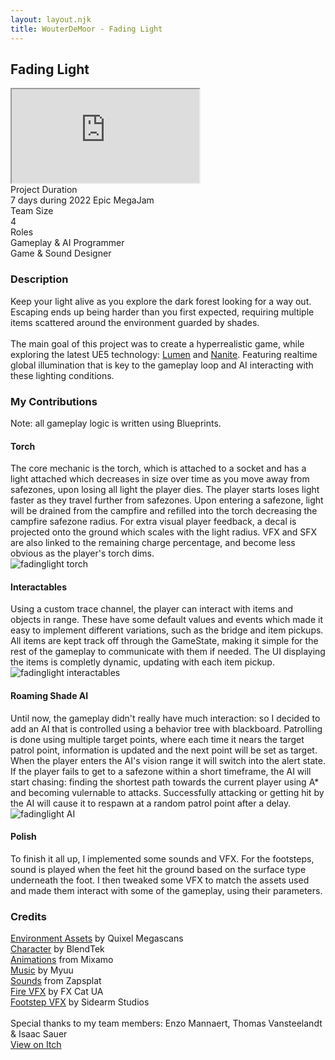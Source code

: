 ```yaml
---
layout: layout.njk
title: WouterDeMoor - Fading Light
---
```


<article class="project-page container">
<h2 class="project-title">Fading Light</h2>
<div class="project-intro">
    <iframe class="project-video"
    title="Fading Light - Gameplay Trailer"
    src="https://www.youtube.com/embed/otfrz9a2En8"
    allow="accelerometer; autoplay; clipboard-write; encrypted-media; gyroscope; picture-in-picture" allowfullscreen>
    </iframe>
    <div class="project-data">
        <div>
            <div class="data-title">Project Duration</div>
            <div class="data-text">7 days during 2022 Epic MegaJam</div>
        </div>
        <div>
            <div class="data-title">Team Size</div>
            <div class="data-text">4</div>
        </div>
        <div>
            <div class="data-title">Roles</div>
            <div class="data-text">Gameplay &amp; AI Programmer </br> Game &amp; Sound Designer</div>
        </div>
    </div>
</div>

<section class="project-section">
    <h3>Description</h3>
    <div class="project-description">
        Keep your light alive as you explore the dark forest looking for a way out. Escaping ends up being harder than you first expected, requiring multiple items scattered around the environment guarded by shades. </br></br>
        The main goal of this project was to create a hyperrealistic game, while exploring the latest UE5 technology: <a href="https://docs.unrealengine.com/5.0/en-US/lumen-global-illumination-and-reflections-in-unreal-engine/">Lumen</a> and <a href="https://docs.unrealengine.com/5.0/en-US/nanite-virtualized-geometry-in-unreal-engine/">Nanite</a>. Featuring realtime global illumination that is key to the gameplay loop and AI interacting with these lighting conditions.
    </div>
</section>

<section class="project-section">
    <h3>My Contributions</h3>
    <div class="project-task-100 italic">Note: all gameplay logic is written using Blueprints.</div>
    <div class="project-task-100">
        <h4>Torch</h4>
        <div class="task-container">
            <div>
            The core mechanic is the torch, which is attached to a socket and has a light attached which decreases in size over time as you move away from safezones, upon losing all light the player dies. The player starts loses light faster as they travel further from safezones. Upon entering a safezone, light will be drained from the campfire and refilled into the torch decreasing the campfire safezone radius. For extra visual player feedback, a decal is projected onto the ground which scales with the light radius. VFX and SFX are also linked to the remaining charge percentage, and become less obvious as the player's torch dims.
            </div>
            <img src="/gif/fadinglight_torch.gif" alt="fadinglight torch" loading="lazy"/>
        </div>
    </div>
    <div class="project-task-100">
        <h4>Interactables</h4>
        <div class="task-container">
            <div>
            Using a custom trace channel, the player can interact with items and objects in range. These have some default values and events which made it easy to implement different variations, such as the bridge and item pickups. All items are kept track off through the GameState, making it simple for the rest of the gameplay to communicate with them if needed. The UI displaying the items is completly dynamic, updating with each item pickup.
            </div>
            <img src="/img/fadinglight_interactables.png" alt="fadinglight interactables" loading="lazy"/>
        </div>
    </div>
    <div class="project-task-100">
        <h4>Roaming Shade AI</h4>
        <div class="task-container">
            <div>
            Until now, the gameplay didn't really have much interaction: so I decided to add an AI that is controlled using a behavior tree with blackboard. Patrolling is done using multiple target points, where each time it nears the target patrol point, information is updated and the next point will be set as target. When the player enters the AI's vision range it will switch into the alert state. If the player fails to get to a safezone within a short timeframe, the AI will start chasing: finding the shortest path towards the current player using A* and becoming vulernable to attacks. Successfully attacking or getting hit by the AI will cause it to respawn at a random patrol point after a delay.
            </div>
            <img src="/img/fadinglight_ai.png" alt="fadinglight AI" loading="lazy"/>
        </div>
    </div>
    <div class="project-task-100">
        <h4>Polish</h4>
        <div class="task-container">
            <div>
            To finish it all up, I implemented some sounds and VFX. For the footsteps, sound is played when the feet hit the ground based on the surface type underneath the foot. I then tweaked some VFX to match the assets used and made them interact with some of the gameplay, using their parameters.
            </div>
        </div>
    </div>
</section>

<section class="project-section">
    <h3>Credits</h3>
    <div class="project-credits">
        <a href="https://quixel.com/megascans/home">Environment Assets</a> by Quixel Megascans </br>
        <a href="https://sketchfab.com/3d-models/rigged-character-free-2faceb3d407647afaa57f618b5675dc9">Character</a> by BlendTek </br>
        <a href="https://www.mixamo.com/#/">Animations</a> from Mixamo </br>
        <a href="https://www.thedarkpiano.com/">Music</a> by Myuu </br>
        <a href="https://www.zapsplat.com/">Sounds</a> from Zapsplat </br>
        <a href="https://www.unrealengine.com/marketplace/en-US/product/realistic-starter-vfx-pack-vol">Fire VFX</a> by FX Cat UA </br>
        <a href="https://marketplace-website-node-launcher-prod.ol.epicgames.com/ue/marketplace/en-US/product/niagara-footstep-vfx">Footstep VFX</a> by Sidearm Studios </br>
        </br>
        Special thanks to my team members: Enzo Mannaert, Thomas Vansteelandt &amp; Isaac Sauer </br>
    </div>
</section>

<div class="button-div">
    <a class="link-button" href="https://eezehdev.itch.io/fading-light" target="_blank" rel="noopener noreferrer">View on Itch</a>
</div>
</article>